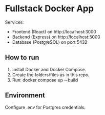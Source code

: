 # Fullstack Docker App

Services:
- Frontend (React) on http://localhost:3000
- Backend (Express) on http://localhost:5000
- Database (PostgreSQL) on port 5432

## How to run
1. Install Docker and Docker Compose.
2. Create the folders/files as in this repo.
3. Run: docker compose up --build

## Environment
Configure .env for Postgres credentials.
